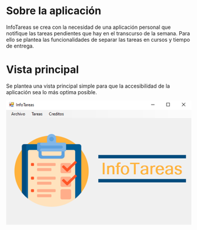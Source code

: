 # Sobre la aplicación
InfoTareas se crea con la necesidad de una aplicación personal que notifique las tareas pendientes que hay en el transcurso de la semana. Para ello se plantea las funcionalidades de separar las tareas en cursos y tiempo de entrega.

# Vista principal
Se plantea una vista principal simple para que la accesibilidad de la aplicación sea lo más optima posible.
<p align='center'>
    <img src="img/vista-principal.png" alt="drawing"/>
</p>

